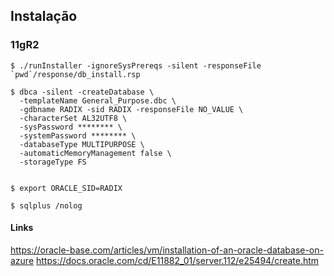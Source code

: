 ## Instalação

### 11gR2

```
$ ./runInstaller -ignoreSysPrereqs -silent -responseFile `pwd`/response/db_install.rsp

$ dbca -silent -createDatabase \
  -templateName General_Purpose.dbc \
  -gdbname RADIX -sid RADIX -responseFile NO_VALUE \
  -characterSet AL32UTF8 \
  -sysPassword ******** \
  -systemPassword ******** \
  -databaseType MULTIPURPOSE \
  -automaticMemoryManagement false \
  -storageType FS
  
  
$ export ORACLE_SID=RADIX
  
$ sqlplus /nolog
```
  
#### Links

https://oracle-base.com/articles/vm/installation-of-an-oracle-database-on-azure
https://docs.oracle.com/cd/E11882_01/server.112/e25494/create.htm
